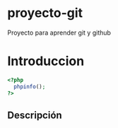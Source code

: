 # proyecto-git
Proyecto para aprender git y github

# Introduccion 

```php
<?php 
  phpinfo(); 
?>
```
## Descripción
